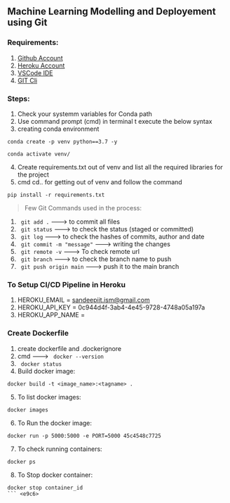 ## Machine Learning Modelling and Deployement using Git 

### Requirements:

1. [Github Account](https://github.com)
2. [Heroku Account](https://id.heroku.com/login)
3. [VSCode IDE](https://code.visualstudio.com/)
4. [GIT Cli](https://git-scm.com/downloads)


### Steps:
1. Check your systemm variables for Conda path
2. Use command prompt (cmd) in terminal t execute the below syntax
3. creating conda environment
```
conda create -p venv python==3.7 -y
```

```
conda activate venv/
```
4. Create requirements.txt out of venv and list all the required libraries for the project
5. cmd cd.. for getting out of venv and follow the command
```
pip install -r requirements.txt
```


> Few Git Commands used in the process:
1. ``` git add .``` ---> to commit all files
2. ``` git status``` ---> to check the status (staged or committed)
3. ``` git log``` ---> to check the hashes of commits, author and date
4. ``` git commit -m "message"``` ---> writing the changes 
5. ``` git remote -v``` ---> To check remote url
6. ``` git branch``` ---> to check the branch name to push
7. ``` git push origin main``` ---> push it to the main branch

### To Setup CI/CD Pipeline in Heroku
1. HEROKU_EMAIL = sandeepiit.ism@gmail.com
2. HEROKU_API_KEY = 0c944d4f-3ab4-4e45-9728-4748a05a197a
3. HEROKU_APP_NAME = 

### Create Dockerfile
1. create dockerfile and .dockerignore
2. cmd ---> ``` docker --version```
3. ``` docker status```
4. Build docker image:
``` 
docker build -t <image_name>:<tagname> .
```
5. To list docker images:
```
docker images
```
6. To Run the docker image:
```
docker run -p 5000:5000 -e PORT=5000 45c4548c7725
```
7. To check running containers:
```
docker ps
```

8. To Stop docker container:
```
docker stop container_id 
``` <e9c6>
